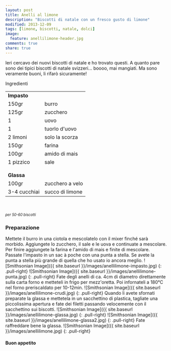 ```yaml
---
layout: post
title: Anelli al limone
description: "Biscotti di natale con un fresco gusto di limone"
modified: 2013-12-09
tags: [limone, biscotti, natale, dolci]
image:
  feature: anellilimone-header.jpg
comments: true
share: true
---
```


Ieri cercavo dei nuovi biscotti di natale e ho trovato questi. A quanto pare sono dei tipici biscotti di natale svizzeri... boooo, mai mangiati. Ma sono veramente buoni, li rifarò sicuramente!


<div class="ingredients">
  <div class="ingredients-title">Ingredienti</div>
  <table>
    <tbody>
      <tr>
        <td colspan="2"><b>Impasto</b></td>
      </tr>
      <tr>
        <td>150gr</td>
        <td>burro</td>
      </tr>
      <tr>
        <td>125gr</td>
        <td>zucchero</td>
      </tr>
      <tr>
        <td>1</td>
        <td>uovo</td>
      </tr>
      <tr>
        <td>1</td>
        <td>tuorlo d'uovo</td>
      </tr>
      <tr>
      	<td>2 limoni</td>
        <td>solo la scorza</td>
      </tr>
      <tr>
        <td>150gr</td>
        <td>farina</td>
      </tr>
      <tr>
        <td>100gr</td>
        <td>amido di mais</td>
      </tr>
      <tr>
        <td>1 pizzico</td>
        <td>sale</td>
      </tr>
      <tr style="height: 15px;"></tr>
      <tr>          
        <td colspan="2"><b>Glassa</b></td>
      </tr>
      <tr>
        <td>100gr</td>
        <td>zucchero a velo</td>
      </tr>
      <tr>      
        <td>3-4 cucchiai</td>
        <td>succo di limone</td>        
      </tr>
    </tbody>
  </table>
  <br></br>
  <i class="pull-right" style="font-size: 80%;">per 50-60 biscotti</i>
</div>


<h3>
	<font color="grey">
		<i class="icon-cogs"></i>
	</font> Preparazione
</h3>

Mettete il burro in una ciotola e mescolatelo con il mixer finché sarà morbido. Aggiungete lo zucchero, il sale e le uova e continuate a mescolare. Per finire aggiungete la farina e l'amido di mais e finite di mescolare. Passate l'impasto in un sac à poche con una punta a stella. Se avete la punta a stella più grande di quella che ho usato io ancora meglio.
![Smithsonian Image]({{ site.baseurl }}/images/anellilimone-impasto.jpg)
{: .pull-right}
![Smithsonian Image]({{ site.baseurl }}/images/anellilimone-punta.jpg)
{: .pull-right}
Fate degli anelli di ca. 4cm di diametro direttamente sulla carta forno e metteteli in frigo per mezz'oretta. Poi infornateli a 180°C nel forno preriscaldato per 10-12min.
![Smithsonian Image]({{ site.baseurl }}/images/anellilimone-crudi.jpg)
{: .pull-right}
Quando li avete sfornati preparate la glassa e mettetela in un sacchettino di plastica, tagliate una piccolissima apertura e fate dei filetti passando velocemente con il sacchettino sui biscotti.
![Smithsonian Image]({{ site.baseurl }}/images/anellilimone-glassa.jpg)
{: .pull-right}
![Smithsonian Image]({{ site.baseurl }}/images/anellilimone-glassa2.jpg)
{: .pull-right}
Fate raffreddare bene la glassa.
![Smithsonian Image]({{ site.baseurl }}/images/anellilimone.jpg)
{: .pull-right}

<h4>Buon appetito
	<font color="red">
		<i class="icon-smile"></i>
	</font>
</h4>
